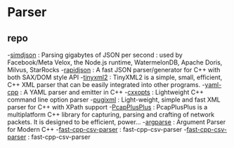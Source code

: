 # Parser

## repo

-[simdjson](https://github.com/simdjson/simdjson) : Parsing gigabytes of JSON per second : used by Facebook/Meta Velox, the Node.js runtime, WatermelonDB, Apache Doris, Milvus, StarRocks
-[rapidjson](https://github.com/Tencent/rapidjson) : A fast JSON parser/generator for C++ with both SAX/DOM style API
-[tinyxml2](https://github.com/leethomason/tinyxml2) : TinyXML2 is a simple, small, efficient, C++ XML parser that can be easily integrated into other programs.
-[yaml-cpp](https://github.com/jbeder/yaml-cpp) : A YAML parser and emitter in C++
-[cxxopts](https://github.com/jarro2783/cxxopts) : Lightweight C++ command line option parser
-[pugixml](https://github.com/zeux/pugixml) : Light-weight, simple and fast XML parser for C++ with XPath support
-[PcapPlusPlus](https://github.com/seladb/PcapPlusPlus) : PcapPlusPlus is a multiplatform C++ library for capturing, parsing and crafting of network packets. It is designed to be efficient, power…
-[argparse](https://github.com/p-ranav/argparse) : Argument Parser for Modern C++
-[fast-cpp-csv-parser](https://github.com/ben-strasser/fast-cpp-csv-parser) : fast-cpp-csv-parser
-[fast-cpp-csv-parser](https://github.com/ben-strasser/fast-cpp-csv-parser) : fast-cpp-csv-parser
